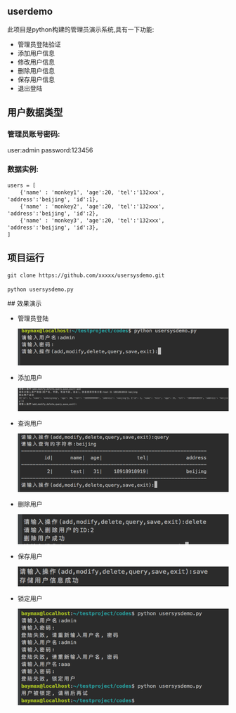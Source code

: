 ## userdemo

此项目是python构建的管理员演示系统,具有一下功能:

 - 管理员登陆验证
 - 添加用户信息
 - 修改用户信息
 - 删除用户信息
 - 保存用户信息
 - 退出登陆

## 用户数据类型 

### 管理员账号密码:

user:admin
password:123456

### 数据实例:

```
users = [
    {'name' : 'monkey1', 'age':20, 'tel':'132xxx', 'address':'beijing', 'id':1},
    {'name' : 'monkey2', 'age':20, 'tel':'132xxx', 'address':'beijing', 'id':2},
    {'name' : 'monkey3', 'age':20, 'tel':'132xxx', 'address':'beijing', 'id':3},
]

```

## 项目运行

```
git clone https://github.com/xxxxx/usersysdemo.git

python usersysdemo.py

```

## 效果演示

- 管理员登陆

	![login](https://raw.githubusercontent.com/iteemo/images/master/lesson04/login.png)

- 添加用户

	![adduser](https://raw.githubusercontent.com/iteemo/images/master/lesson04/adduser.png)

- 查询用户

	![queryuser](https://raw.githubusercontent.com/iteemo/images/master/lesson04/query.png)

- 删除用户

	![adduser](https://raw.githubusercontent.com/iteemo/images/master/lesson04/del.png)

- 保存用户

	![adduser](https://raw.githubusercontent.com/iteemo/images/master/lesson04/save.png)

- 锁定用户

	![adduser](https://raw.githubusercontent.com/iteemo/images/master/lesson04/lock.png)